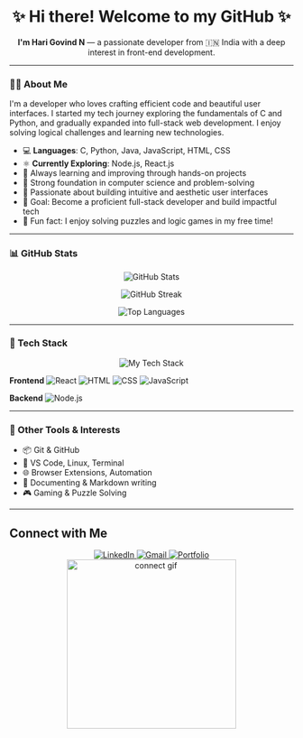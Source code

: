 <div align="center">
  <h1>✨ Hi there! Welcome to my GitHub ✨</h1>
  <p><strong>I'm Hari Govind N</strong> — a passionate developer from 🇮🇳 India with a deep interest in front-end development.</p>
</div>

---

### 👨‍💻 About Me

I'm a developer who loves crafting efficient code and beautiful user interfaces. I started my tech journey exploring the fundamentals of C and Python, and gradually expanded into full-stack web development. I enjoy solving logical challenges and learning new technologies.

- 💻 **Languages**: C, Python, Java, JavaScript, HTML, CSS
- ⚛️ **Currently Exploring**: Node.js, React.js
- 🌱 Always learning and improving through hands-on projects
- 🧠 Strong foundation in computer science and problem-solving
- 🎨 Passionate about building intuitive and aesthetic user interfaces
- 🎯 Goal: Become a proficient full-stack developer and build impactful tech
- 🧩 Fun fact: I enjoy solving puzzles and logic games in my free time!

---

### 📊 GitHub Stats

<p align="center">
  <img src="https://github-readme-stats.vercel.app/api?username=Akshay&show_icons=true&theme=radical" alt="GitHub Stats" />
</p>

<p align="center">
  <img src="https://github-readme-streak-stats.herokuapp.com/?user=Akshay&theme=radical" alt="GitHub Streak" />
</p>

<p align="center">
  <img src="https://github-readme-stats.vercel.app/api/top-langs/?username=Akshay&layout=compact&theme=radical" alt="Top Languages" />
</p>

---

### 🚀 Tech Stack

<p align="center">
  <img src="https://i.imgur.com/HzZ9N2D.png" alt="My Tech Stack" />
</p>

<!-- Or use these if you prefer breaking them down by category -->

**Frontend**
![React](https://img.shields.io/badge/React-20232A?style=for-the-badge&logo=react&logoColor=61DAFB)
![HTML](https://img.shields.io/badge/HTML5-E34F26?style=for-the-badge&logo=html5&logoColor=white)
![CSS](https://img.shields.io/badge/CSS3-1572B6?style=for-the-badge&logo=css3&logoColor=white)
![JavaScript](https://img.shields.io/badge/JavaScript-F7DF1E?style=for-the-badge&logo=javascript&logoColor=black)

**Backend**
![Node.js](https://img.shields.io/badge/Node.js-339933?style=for-the-badge&logo=nodedotjs&logoColor=white)

---

### 🧠 Other Tools & Interests

- 📦 Git & GitHub
- 🔧 VS Code, Linux, Terminal
- 🌐 Browser Extensions, Automation
- 📘 Documenting & Markdown writing
- 🎮 Gaming & Puzzle Solving

---


## Connect with Me

<div align="center">
  <a href="https://www.linkedin.com/in/hari-govind-n-514723292/" target="_blank">
    <img src="https://img.shields.io/badge/LinkedIn-Connect-blue?style=for-the-badge&logo=linkedin" alt="LinkedIn">
  </a>
  <a href="mailto:harigovindn700@gmail.com" target="_blank">
    <img src="https://img.shields.io/badge/Gmail-Send%20Mail-red?style=for-the-badge&logo=gmail" alt="Gmail">
  </a>
  <a href="https://hari-n-2005.github.io/Portfolio-Git/" target="_blank">
    <img src="https://img.shields.io/badge/Portfolio-Visit-green?style=for-the-badge&logo=web" alt="Portfolio">
  </a>
</div>

<div align="center">
  <img src="https://media.giphy.com/media/xT9IgzoKnwFNmISR8I/giphy.gif" alt="connect gif" width="300">
</div>
